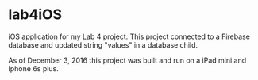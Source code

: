 # lab4iOS
iOS application for my Lab 4 project. This project connected to a Firebase database and updated string "values" in a database child.

As of December 3, 2016 this project was built and run on a iPad mini and Iphone 6s plus. 
